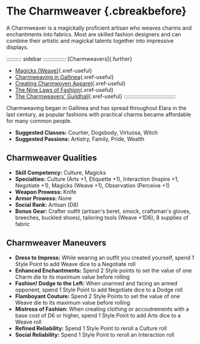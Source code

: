 # The Charmweaver {.cbreakbefore}

A Charmweaver is a magickally proficient artisan who weaves charms and
enchantments into fabrics. Most are skilled fashion designers and can
combine their artistic and magickal talents together into impressive
displays.

:::::::::: sidebar :::::::::::::::
[Charmweavers]{.further}

- [Magicks (Weave)](#weave){.xref-useful}
- [Charmweaving in Gallinea](#charmweaving-1){.xref-useful}
- [Creating Charmwoven Apparel](#creating-charmwoven-clothing){.xref-useful}
- [The Nine Laws of Fashion](#the-nine-laws-of-fashion){.xref-useful}
- [The Charmweavers' Guildhall](#charmweavers-guildhall){.xref-useful}
::::::::::::::::::::::::::::::::::

Charmweaving began in Gallinea and has spread throughout Elara in the
last century, as popular fashions with practical charms became
affordable for many common people.

- **Suggested Classes:** Courtier, Dogsbody, Virtuosa, Witch
- **Suggested Passions:** Artistry, Family, Pride, Wealth

## Charmweaver Qualities
- **Skill Competency:** Culture, Magicks
- **Specialties:** Culture (Arts +1, Etiquette +1), Interaction (Inspire +1, Negotiate +1), Magicks (Weave +1), Observation (Perceive +1)
- **Weapon Prowess:** Knife
- **Armor Prowess:** None
- **Social Rank:** Artisan (D8)
- **Bonus Gear:** Crafter outfit (artisan's beret, smock, craftsman's
  gloves, breeches, buckled shoes), tailoring tools (Weave +1D6), 8 supplies of fabric

## Charmweaver Maneuvers

- **Dress to Impress:** While wearing an outfit you created yourself, spend 1 Style Point to add Weave dice to a Negotiate roll
- **Enhanced Enchantments:** Spend 2 Style points to set the value of one Charm die to its maximum value before rolling
- **Fashion\! Dodge to the Left:** When unarmed and facing an armed opponent, spend 1 Style Point to add Negotiate dice to a Dodge roll
- **Flamboyant Couture:** Spend 2 Style Points to set the value of one Weave die to its maximum value before rolling
- **Mistress of Fashion:** When creating clothing or accoutrements with a base cost of D6 or higher, spend 1 Style Point to add Arts dice to a Weave roll
- **Refined Reliability:** Spend 1 Style Point to reroll a Culture roll
- **Social Reliability:** Spend 1 Style Point to reroll an Interaction roll
